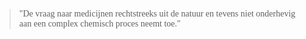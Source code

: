 > <p style="font-family:papyrus">"De vraag naar medicijnen rechtstreeks uit de natuur en tevens niet onderhevig aan een complex chemisch proces neemt toe."</p>

